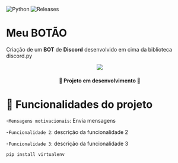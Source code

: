 ![Python](https://img.shields.io/badge/Python-virtualenv%203.11.1-green)
![Releases](https://img.shields.io/badge/Release%20date-25%2FMay-blue)

# Meu BOTÃO

Criação de um **BOT** de **Discord** desenvolvido em cima da biblioteca discord.py

<p align="center">
<img src="https://github.com/victorlima27/Meu_BOTao/assets/86923609/98d96b72-c2b3-4a5c-9a6e-63ce3f7f08e5"/>
</p>

<h4 align="center"> 
    🚧  Projeto em desenvolvimento  🚧
</h4>

# 🔨 Funcionalidades do projeto

-`Mensagens motivacionais`: Envia mensagens

-`Funcionalidade 2`: descrição da funcionalidade 2

-`Funcionalidade 3`: descrição da funcionalidade 3

```python
pip install virtualenv
```
